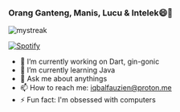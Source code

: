 ### Orang Ganteng, Manis, Lucu & Intelek😄👋


<img src="https://github-readme-streak-stats.herokuapp.com/?user=protheeuz&theme=tokyonight" alt="mystreak"/>


[![Spotify](https://novatorem.bgstatic.vercel.app/api/spotify)](https://open.spotify.com/playlist/7MXJUTd9YYht4eKKEONoub?si=30926aba33334242)




- 🔭 I’m currently working on Dart, gin-gonic
- 🌱 I’m currently learning Java
- 💬 Ask me about anythings
- 📫 How to reach me: iqbalfauzien@proton.me
- ⚡ Fun fact: I'm obsessed with computers
